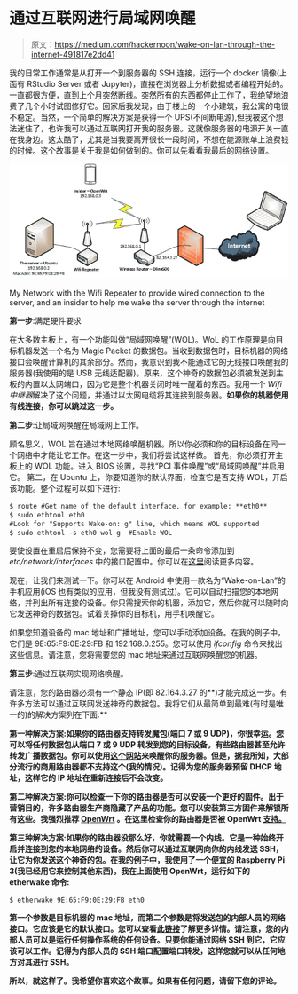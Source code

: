 # 通过互联网进行局域网唤醒

> 原文：<https://medium.com/hackernoon/wake-on-lan-through-the-internet-491817e2dd41>

我的日常工作通常是从打开一个到服务器的 SSH 连接，运行一个 docker 镜像(上面有 RStudio Server 或者 Jupyter)，直接在浏览器上分析数据或者编程开始的。一直都很方便，直到上个月突然断线。突然所有的东西都停止工作了，我绝望地浪费了几个小时试图修好它。回家后我发现，由于楼上的一个小建筑，我公寓的电很不稳定。当然，一个简单的解决方案是获得一个 UPS(不间断电源),但我被这个想法迷住了，也许我可以通过互联网打开我的服务器。这就像服务器的电源开关一直在我身边。这太酷了，尤其是当我要离开很长一段时间，不想在能源账单上浪费钱的时候。这个故事是关于我是如何做到的。你可以先看看我最后的网络设置。

![](img/3e6a39722b0e390c595d4063daf479c9.png)

My Network with the Wifi Repeater to provide wired connection to the server, and an insider to help me wake the server through the internet

**第一步**:满足硬件要求

在大多数主板上，有一个功能叫做“局域网唤醒”(WOL)。WoL 的工作原理是向目标机器发送一个名为 Magic Packet 的数据包。当收到数据包时，目标机器的网络接口会唤醒计算机的其余部分。然而，我意识到我不能通过它的无线接口唤醒我的服务器(我使用的是 USB 无线适配器)。原来，这个神奇的数据包必须被发送到主板的内置以太网端口，因为它是整个机器关闭时唯一醒着的东西。我用一个 *Wifi 中继器*解决了这个问题，并通过以太网电缆将其连接到服务器。**如果你的机器使用有线连接，你可以跳过这一步。**

**第二步**:让局域网唤醒在局域网上工作。

顾名思义，WOL 旨在通过本地网络唤醒机器。所以你必须和你的目标设备在同一个网络中才能让它工作。在这一步中，我们将尝试这样做。
首先，你必须打开主板上的 WOL 功能。进入 BIOS 设置，寻找“PCI 事件唤醒”或“局域网唤醒”并启用它。
第二，在 Ubuntu 上，你要知道你的默认界面，检查它是否支持 WOL，开启该功能。整个过程可以如下进行:

```
$ route #Get name of the default interface, for example: **eth0**
$ sudo ethtool eth0 
#Look for "Supports Wake-on: g" line, which means WOL supported
$ sudo ethtool -s eth0 wol g  #Enable WOL
```

要使设置在重启后保持不变，您需要将上面的最后一条命令添加到 *etc/network/interfaces* 中的接口配置中。你可以在[这里](https://help.ubuntu.com/community/WakeOnLan)阅读更多内容。

现在，让我们来测试一下。你可以在 Android 中使用一款名为“Wake-on-Lan”的手机应用(iOS 也有类似的应用，但我没有测试过)。它可以自动扫描您的本地网络，并列出所有连接的设备。你只需搜索你的机器，添加它，然后你就可以随时向它发送神奇的数据包。试着关掉你的目标机，用手机唤醒它。

如果您知道设备的 mac 地址和广播地址，您可以手动添加设备。在我的例子中，它们是 9E:65:F9:0E:29:FB 和 192.168.0.255。您可以使用 *ifconfig* 命令来找出这些信息。请注意，您将需要您的 mac 地址来通过互联网唤醒您的机器。

**第三步**:通过互联网实现网络唤醒。

请注意，您的路由器必须有一个静态 IP(即 82.164.3.27 的**)才能完成这一步。有许多方法可以通过互联网发送神奇的数据包。我将它们从最简单到最难(有时是唯一的)的解决方案列在下面:**

****第一种解决方案**:如果你的路由器支持转发魔包(端口 7 或 9 UDP)，你很幸运。您可以将任何数据包从端口 7 或 9 UDP 转发到您的目标设备。有些路由器甚至允许转发广播数据包。你可以使用[这个网站](https://www.depicus.com/wake-on-lan/woli.)来唤醒你的服务器。但是，据我所知，大部分流行的商用路由器都不支持这个(我的情况)。记得为您的服务器预留 DHCP 地址，这样它的 IP 地址在重新连接后不会改变。**

****第二种解决方案**:你可以检查一下你的路由器是否可以安装一个更好的固件。出于营销目的，许多路由器生产商隐藏了产品的功能。您可以安装第三方固件来解锁所有这些。我强烈推荐 [OpenWrt](https://openwrt.org/) 。在这里检查你的路由器是否被 OpenWrt [支持。](https://wiki.openwrt.org/toh/start)**

****第三种解决方案**:如果你的路由器没那么好，你就需要一个内线。它是一种始终开启并连接到您的本地网络的设备。然后你可以通过互联网向你的内线发送 SSH，让它为你发送这个神奇的包。在我的例子中，我使用了一个便宜的 Raspberry Pi 3(我已经用它来控制其他东西)。我在上面使用 OpenWrt，运行如下的 etherwake 命令:**

```
$ etherwake 9E:65:F9:0E:29:FB eth0
```

**第一个参数是目标机器的 mac 地址，而第二个参数是将发送包的内部人员的网络接口。它应该是它的默认接口。您可以查看[此链接](https://wiki.openwrt.org/doc/uci/wol)了解更多详情。请注意，您的内部人员可以是运行任何操作系统的任何设备。只要你能通过网络 SSH 到它，它应该可以工作。记得为内部人员的 SSH 端口配置端口转发，这样您就可以从任何地方对其进行 SSH。**

**所以，就这样了。我希望你喜欢这个故事。如果有任何问题，请留下您的评论。**